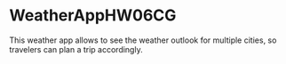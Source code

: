 # WeatherAppHW06CG
This weather app allows to see the weather outlook for multiple cities, so travelers can plan a trip accordingly.
